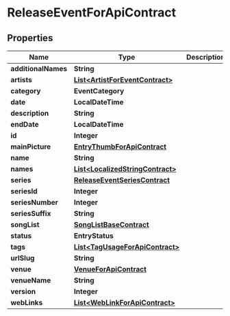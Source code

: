 

# ReleaseEventForApiContract


## Properties

| Name | Type | Description | Notes |
|------------ | ------------- | ------------- | -------------|
|**additionalNames** | **String** |  |  [optional] |
|**artists** | [**List&lt;ArtistForEventContract&gt;**](ArtistForEventContract.md) |  |  [optional] |
|**category** | **EventCategory** |  |  [optional] |
|**date** | **LocalDateTime** |  |  [optional] |
|**description** | **String** |  |  [optional] |
|**endDate** | **LocalDateTime** |  |  [optional] |
|**id** | **Integer** |  |  [optional] |
|**mainPicture** | [**EntryThumbForApiContract**](EntryThumbForApiContract.md) |  |  [optional] |
|**name** | **String** |  |  [optional] |
|**names** | [**List&lt;LocalizedStringContract&gt;**](LocalizedStringContract.md) |  |  [optional] |
|**series** | [**ReleaseEventSeriesContract**](ReleaseEventSeriesContract.md) |  |  [optional] |
|**seriesId** | **Integer** |  |  [optional] |
|**seriesNumber** | **Integer** |  |  [optional] |
|**seriesSuffix** | **String** |  |  [optional] |
|**songList** | [**SongListBaseContract**](SongListBaseContract.md) |  |  [optional] |
|**status** | **EntryStatus** |  |  [optional] |
|**tags** | [**List&lt;TagUsageForApiContract&gt;**](TagUsageForApiContract.md) |  |  [optional] |
|**urlSlug** | **String** |  |  [optional] |
|**venue** | [**VenueForApiContract**](VenueForApiContract.md) |  |  [optional] |
|**venueName** | **String** |  |  [optional] |
|**version** | **Integer** |  |  [optional] |
|**webLinks** | [**List&lt;WebLinkForApiContract&gt;**](WebLinkForApiContract.md) |  |  [optional] |



